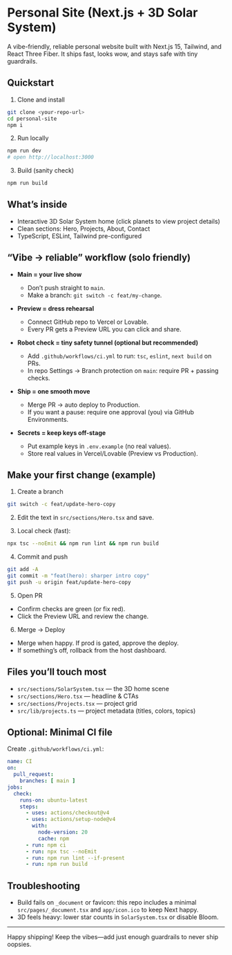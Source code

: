 # Personal Site (Next.js + 3D Solar System)

A vibe-friendly, reliable personal website built with Next.js 15, Tailwind, and React Three Fiber. It ships fast, looks wow, and stays safe with tiny guardrails.

## Quickstart

1) Clone and install
```bash
git clone <your-repo-url>
cd personal-site
npm i
```

2) Run locally
```bash
npm run dev
# open http://localhost:3000
```

3) Build (sanity check)
```bash
npm run build
```

## What’s inside
- Interactive 3D Solar System home (click planets to view project details)
- Clean sections: Hero, Projects, About, Contact
- TypeScript, ESLint, Tailwind pre-configured

## “Vibe → reliable” workflow (solo friendly)

- **Main = your live show**
  - Don’t push straight to `main`.
  - Make a branch: `git switch -c feat/my-change`.

- **Preview = dress rehearsal**
  - Connect GitHub repo to Vercel or Lovable.
  - Every PR gets a Preview URL you can click and share.

- **Robot check = tiny safety tunnel (optional but recommended)**
  - Add `.github/workflows/ci.yml` to run: `tsc`, `eslint`, `next build` on PRs.
  - In repo Settings → Branch protection on `main`: require PR + passing checks.

- **Ship = one smooth move**
  - Merge PR → auto deploy to Production.
  - If you want a pause: require one approval (you) via GitHub Environments.

- **Secrets = keep keys off-stage**
  - Put example keys in `.env.example` (no real values).
  - Store real values in Vercel/Lovable (Preview vs Production).

## Make your first change (example)

1) Create a branch
```bash
git switch -c feat/update-hero-copy
```

2) Edit the text in `src/sections/Hero.tsx` and save.

3) Local check (fast):
```bash
npx tsc --noEmit && npm run lint && npm run build
```

4) Commit and push
```bash
git add -A
git commit -m "feat(hero): sharper intro copy"
git push -u origin feat/update-hero-copy
```

5) Open PR
- Confirm checks are green (or fix red).
- Click the Preview URL and review the change.

6) Merge → Deploy
- Merge when happy. If prod is gated, approve the deploy.
- If something’s off, rollback from the host dashboard.

## Files you’ll touch most
- `src/sections/SolarSystem.tsx` — the 3D home scene
- `src/sections/Hero.tsx` — headline & CTAs
- `src/sections/Projects.tsx` — project grid
- `src/lib/projects.ts` — project metadata (titles, colors, topics)

## Optional: Minimal CI file
Create `.github/workflows/ci.yml`:
```yaml
name: CI
on:
  pull_request:
    branches: [ main ]
jobs:
  check:
    runs-on: ubuntu-latest
    steps:
      - uses: actions/checkout@v4
      - uses: actions/setup-node@v4
        with:
          node-version: 20
          cache: npm
      - run: npm ci
      - run: npx tsc --noEmit
      - run: npm run lint --if-present
      - run: npm run build
```

## Troubleshooting
- Build fails on `_document` or favicon: this repo includes a minimal `src/pages/_document.tsx` and `app/icon.ico` to keep Next happy.
- 3D feels heavy: lower star counts in `SolarSystem.tsx` or disable Bloom.

---

Happy shipping! Keep the vibes—add just enough guardrails to never ship oopsies.
